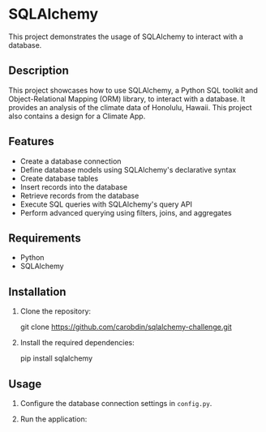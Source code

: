 # SQLAlchemy

This project demonstrates the usage of SQLAlchemy to interact with a database.

## Description

This project showcases how to use SQLAlchemy, a Python SQL toolkit and Object-Relational Mapping (ORM) library, to interact with a database. It provides an analysis of the climate data of Honolulu, Hawaii. 
This project also contains a design for a Climate App.

## Features

- Create a database connection
- Define database models using SQLAlchemy's declarative syntax
- Create database tables
- Insert records into the database
- Retrieve records from the database
- Execute SQL queries with SQLAlchemy's query API
- Perform advanced querying using filters, joins, and aggregates

## Requirements

- Python 
- SQLAlchemy

## Installation

1. Clone the repository:

   
   git clone https://github.com/carobdin/sqlalchemy-challenge.git
   

2. Install the required dependencies:

   
   pip install sqlalchemy
   

## Usage

1. Configure the database connection settings in `config.py`.

2. Run the application:
